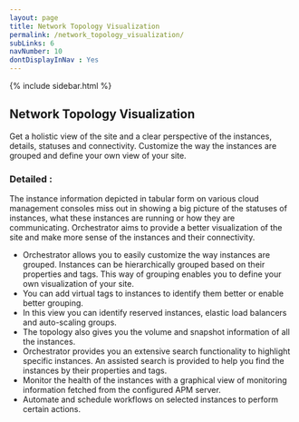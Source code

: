 ```yaml
---
layout: page
title: Network Topology Visualization
permalink: /network_topology_visualization/
subLinks: 6
navNumber: 10
dontDisplayInNav : Yes
---
```

<div class='mainContent'>
<div class='sidebar-wrapper'>
{% include sidebar.html %}
</div>
<div class='content-area'>
<h2>Network Topology Visualization</h2>
<p>
Get a holistic view of the site and a clear perspective of the instances, details, statuses and connectivity. Customize the way the instances are grouped and define your own view of your site.</p>

<h3>Detailed :</h2>
<p>The instance information depicted in tabular form on various cloud management consoles miss out in showing a big picture of the statuses of instances, what these instances are running or how they are communicating. Orchestrator aims to provide a better visualization of the site and make more sense of the instances and their connectivity.</p>
<ul>
<li>Orchestrator allows you to easily customize the way instances are grouped. Instances can be hierarchically grouped based on their properties and tags. This way of grouping enables you to define your own visualization of your site.</li>

<li>You can add virtual tags to instances to identify them better or enable better grouping.</li>

<li>In this view you can identify reserved instances, elastic load balancers and auto-scaling groups.</li>

<li>The topology also gives you the volume and snapshot information of all the instances.</li>

<li>Orchestrator provides you an extensive search functionality to highlight specific instances. An assisted search is provided to help you find the instances by their properties and tags.</li>
<li>Monitor the health of the instances with a graphical view of monitoring information fetched from the configured APM server. </li>

<li>Automate and schedule workflows on selected instances to perform certain actions.</li>
</ul>
</div>
</div>